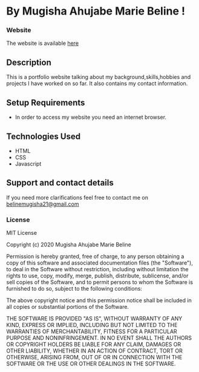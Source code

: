 # By Mugisha Ahujabe Marie Beline !

### Website

The website is available [here](https://mugisha-beline.github.io/inspiring/ "webiste")

## Description

This is a portfolio website talking about my background,skills,hobbies and projects I have worked on so far.
It  also contains my contact information.

## Setup Requirements
* In order to access my website you need an internet browser.
## Technologies Used
- HTML
- CSS
- Javascript
## Support and contact details
If you need more clarifications feel free to contact me on belinemugisha21@gmail.com
### License
MIT License

Copyright (c) 2020 Mugisha Ahujabe Marie Beline

Permission is hereby granted, free of charge, to any person obtaining a copy of this software and associated documentation files (the "Software"), to deal in the Software without restriction, including without limitation the rights to use, copy, modify, merge, publish, distribute, sublicense, and/or sell copies of the Software, and to permit persons to whom the Software is furnished to do so, subject to the following conditions:

The above copyright notice and this permission notice shall be included in all copies or substantial portions of the Software.

THE SOFTWARE IS PROVIDED "AS IS", WITHOUT WARRANTY OF ANY KIND, EXPRESS OR IMPLIED, INCLUDING BUT NOT LIMITED TO THE WARRANTIES OF MERCHANTABILITY, FITNESS FOR A PARTICULAR PURPOSE AND NONINFRINGEMENT. IN NO EVENT SHALL THE AUTHORS OR COPYRIGHT HOLDERS BE LIABLE FOR ANY CLAIM, DAMAGES OR OTHER LIABILITY, WHETHER IN AN ACTION OF CONTRACT, TORT OR OTHERWISE, ARISING FROM, OUT OF OR IN CONNECTION WITH THE SOFTWARE OR THE USE OR OTHER DEALINGS IN THE SOFTWARE.

